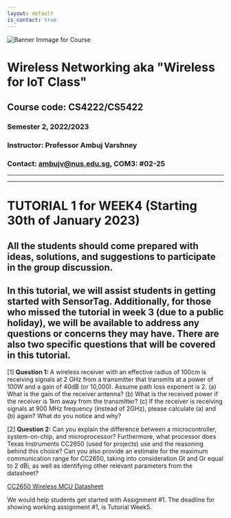```yaml
---
layout: default
is_contact: true
---
```


![Banner Immage for Course](cs4222_banner.png)  

# Wireless Networking aka "Wireless for IoT Class"
## Course code: CS4222/CS5422  
### Semester 2, 2022/2023
### Instructor: Professor Ambuj Varshney
### Contact: [ambujv@nus.edu.sg](mailto:ambujv@nus.edu.sg), COM3: #02-25     

----
****

# TUTORIAL 1 for WEEK4 (Starting 30th of January 2023)

## All the students should come prepared with ideas, solutions, and suggestions to participate in the group discussion.

## In this tutorial, we will assist students in getting started with SensorTag. Additionally, for those who missed the tutorial in week 3 (due to a public holiday), we will be available to address any questions or concerns they may have. There are also two specific questions that will be covered in this tutorial.

[1] **Question 1:** A wireless receiver with an effective radius of 100cm is receiving signals at 2 GHz from a transmitter that transmits at a power of 100W and a gain of 40dB (or 10,000). Assume path loss exponent is 2.
(a) What is the gain of the receiver antenna?
(b) What is the received power if the receiver is 1km away from the transmitter?
(c) If the receiver is receiving signals at 900 MHz frequency (instead of 2GHz), please calculate (a) and (b) again? What do you notice and why?

[2] **Question 2:** Can you explain the difference between a microcontroller, system-on-chip, and microprocessor? Furthermore, what processor does Texas Instruments CC2650 (used for projects) use and the reasoning behind this choice? Can you also provide an estimate for the maximum communication range for CC2650, taking into consideration Gt and Gr equal to 2 dBi, as well as identifying other relevant parameters from the datasheet?

[CC2650 Wireless MCU Datasheet](ti.com/lit/ds/symlink/cc2650.pdf)

We would help students get started with Assignment #1. The deadline for showing working assignment #1, is Tutorial Week5.
















